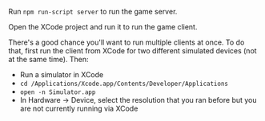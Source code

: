 Run `npm run-script server` to run the game server.

Open the XCode project and run it to run the game client.

There's a good chance you'll want to run multiple clients at once.
To do that, first run the client from XCode for two different
simulated devices (not at the same time). Then:

* Run a simulator in XCode
* `cd /Applications/Xcode.app/Contents/Developer/Applications`
* `open -n Simulator.app`
* In Hardware -> Device, select the resolution that you ran before but
  you are not currently running via XCode
